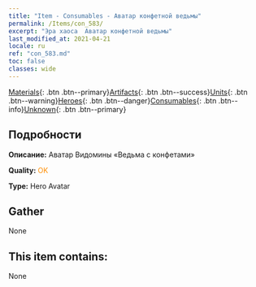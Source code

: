 ```yaml
---
title: "Item - Consumables - Аватар конфетной ведьмы"
permalink: /Items/con_583/
excerpt: "Эра хаоса  Аватар конфетной ведьмы"
last_modified_at: 2021-04-21
locale: ru
ref: "con_583.md"
toc: false
classes: wide
---
```

 [Materials](/ru/Items/){: .btn .btn--primary}[Artifacts](/ru/Items/Artifacts/){: .btn .btn--success}[Units](/ru/Items/Units/){: .btn .btn--warning}[Heroes](/ru/Items/Heroes/){: .btn .btn--danger}[Consumables](/ru/Items/Consumables/){: .btn .btn--info}[Unknown](/ru/Items/Unknown/){: .btn .btn--primary}

## Подробности
 **Описание:** Аватар Видомины «Ведьма с конфетами»

 **Quality:** <span style="color: #FF8C00">OK</span>

 **Type:** Hero Avatar

## Gather

  None

## This item contains:

  None

